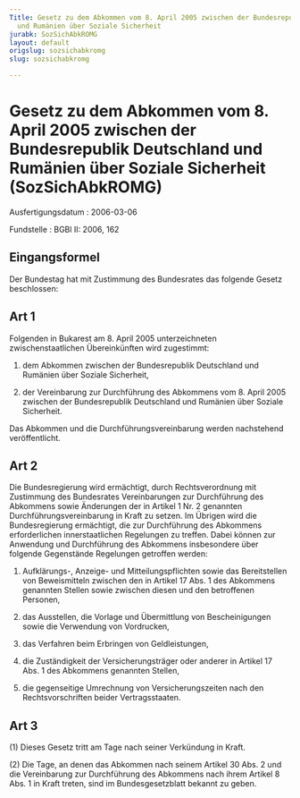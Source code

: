```yaml
---
Title: Gesetz zu dem Abkommen vom 8. April 2005 zwischen der Bundesrepublik Deutschland
  und Rumänien über Soziale Sicherheit
jurabk: SozSichAbkROMG
layout: default
origslug: sozsichabkromg
slug: sozsichabkromg

---
```


# Gesetz zu dem Abkommen vom 8. April 2005 zwischen der Bundesrepublik Deutschland und Rumänien über Soziale Sicherheit (SozSichAbkROMG)

Ausfertigungsdatum
:   2006-03-06

Fundstelle
:   BGBl II: 2006, 162

## Eingangsformel

Der Bundestag hat mit Zustimmung des Bundesrates das folgende Gesetz
beschlossen:

## Art 1

Folgenden in Bukarest am 8. April 2005 unterzeichneten
zwischenstaatlichen Übereinkünften wird zugestimmt:

1.  dem Abkommen zwischen der Bundesrepublik Deutschland und Rumänien über
    Soziale Sicherheit,


2.  der Vereinbarung zur Durchführung des Abkommens vom 8. April 2005
    zwischen der Bundesrepublik Deutschland und Rumänien über Soziale
    Sicherheit.



Das Abkommen und die Durchführungsvereinbarung werden nachstehend
veröffentlicht.

## Art 2

Die Bundesregierung wird ermächtigt, durch Rechtsverordnung mit
Zustimmung des Bundesrates Vereinbarungen zur Durchführung des
Abkommens sowie Änderungen der in Artikel 1 Nr. 2 genannten
Durchführungsvereinbarung in Kraft zu setzen. Im Übrigen wird die
Bundesregierung ermächtigt, die zur Durchführung des Abkommens
erforderlichen innerstaatlichen Regelungen zu treffen. Dabei können
zur Anwendung und Durchführung des Abkommens insbesondere über
folgende Gegenstände Regelungen getroffen werden:

1.  Aufklärungs-, Anzeige- und Mitteilungspflichten sowie das
    Bereitstellen von Beweismitteln zwischen den in Artikel 17 Abs. 1 des
    Abkommens genannten Stellen sowie zwischen diesen und den betroffenen
    Personen,


2.  das Ausstellen, die Vorlage und Übermittlung von Bescheinigungen sowie
    die Verwendung von Vordrucken,


3.  das Verfahren beim Erbringen von Geldleistungen,


4.  die Zuständigkeit der Versicherungsträger oder anderer in Artikel 17
    Abs. 1 des Abkommens genannten Stellen,


5.  die gegenseitige Umrechnung von Versicherungszeiten nach den
    Rechtsvorschriften beider Vertragsstaaten.

## Art 3

(1) Dieses Gesetz tritt am Tage nach seiner Verkündung in Kraft.

(2) Die Tage, an denen das Abkommen nach seinem Artikel 30 Abs. 2 und
die Vereinbarung zur Durchführung des Abkommens nach ihrem Artikel 8
Abs. 1 in Kraft treten, sind im Bundesgesetzblatt bekannt zu geben.

